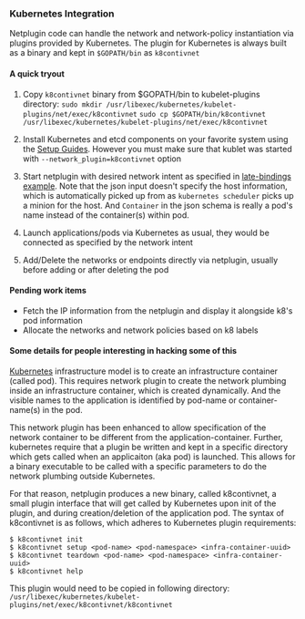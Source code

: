 ### Kubernetes Integration

Netplugin code can handle the network and network-policy instantiation via plugins provided by Kubernetes.
The plugin for Kubernetes is always built as a binary and kept in `$GOPATH/bin` as `k8contivnet`

#### A quick tryout

1. Copy `k8contivnet` binary from $GOPATH/bin to kubelet-plugins directory:
`sudo mkdir /usr/libexec/kubernetes/kubelet-plugins/net/exec/k8contivnet`
`sudo cp $GOPATH/bin/k8contivnet /usr/libexec/kubernetes/kubelet-plugins/net/exec/k8contivnet`

2. Install Kubernetes and etcd components on your favorite system using the [Setup Guides](https://github.com/GoogleCloudPlatform/kubernetes/blob/master/docs/getting-started-guides). However you must make sure that kublet was started with `--network_plugin=k8contivnet` option

3. Start netplugin with desired network intent as specified in [late-bindings example](examples/late_bindings/multiple_vxlan_nets.json). Note that the json input doesn't specify the host information, which is automatically picked up from as `kubernetes scheduler` picks up a minion for the host. And `Container` in the json schema is really a pod's name instead of the container(s) within pod.

4. Launch applications/pods via Kubernetes as usual, they would be connected as specified by the network intent

5. Add/Delete the networks or endpoints directly via netplugin, usually before adding or after deleting the pod

#### Pending work items
- Fetch the IP information from the netplugin and display it alongside k8's pod information
- Allocate the networks and network policies based on k8 labels

#### Some details for people interesting in hacking some of this

[Kubernetes](https://github.com/GoogleCloudPlatform/kubernetes) infrastructure model is to create an infrastructure container (called pod).
This requires network plugin to create the network plumbing inside an infrastructure container, which is created dynamically.
And the visible names to the application is identified by pod-name or container-name(s) in the pod.

This network plugin has been enhanced to allow specification of the network container to be different from the application-container.
Further, kubernetes require that a plugin be written and kept in a specific directory which gets called when an applicaiton (aka pod) is launched.
This allows for a binary executable to be called with a specific parameters to do the network plumbing outside Kubernetes. 

For that reason, netplugin produces a new binary, called k8contivnet, a small plugin interface that will get called by Kubernetes
upon init of the plugin, and during creation/deletion of the application pod. The syntax of k8contivnet is as follows, which adheres to 
Kubernetes plugin requirements:

```
$ k8contivnet init
$ k8contivnet setup <pod-name> <pod-namespace> <infra-container-uuid>
$ k8contivnet teardown <pod-name> <pod-namespace> <infra-container-uuid>
$ k8contivnet help
```

This plugin would need to be copied in following directory:
`/usr/libexec/kubernetes/kubelet-plugins/net/exec/k8contivnet/k8contivnet`

